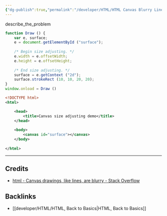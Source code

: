 ```yaml
---
{"dg-publish":true,"permalink":"/developer/HTML/HTML Canvas Blurry Lines Images Drawn/"}
---
```


describe_the_problem

```javascript
function Draw () {
	var e, surface;
	e = document.getElementById ("surface");
	
	/* Begin size adjusting. */
	e.width = e.offsetWidth;
	e.height = e.offsetHeight;
	
	/* End size adjusting. */
	surface = e.getContext ("2d");
	surface.strokeRect (10, 10, 20, 20);
}
window.onload = Draw ()
```

```xml
<!DOCTYPE html>
<html>

	<head>
		<title>Canvas size adjusting demo</title>
	</head>
	
	<body>
		<canvas id="surface"></canvas>
	</body>
	
</html>
```

---
## Credits
- [html - Canvas drawings, like lines, are blurry - Stack Overflow](https://stackoverflow.com/questions/8696631/canvas-drawings-like-lines-are-blurry)

## Backlinks
- [[developer/HTML/HTML, Back to Basics\|HTML, Back to Basics]]
